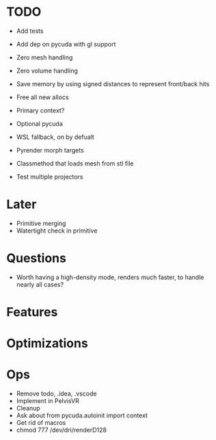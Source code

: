 # TODO
- Add tests
- Add dep on pycuda with gl support
- Zero mesh handling
- Zero volume handling

- Save memory by using signed distances to represent front/back hits
- Free all new allocs
- Primary context?
- Optional pycuda
- WSL fallback, on by defualt
- Pyrender morph targets
- Classmethod that loads mesh from stl file
<!-- - Autoinit don't do it as a import -->
- Test multiple projectors
<!-- - Scatter not supported warning -->
<!-- - Support changing resolution (no, just show warning) -->

# Later
- Primitive merging
- Watertight check in primitive

<!-- - Mesh priorities (is necessary?) -->

<!-- - Return peeling array up to 8 -->
<!-- - Support multi material -->
<!-- - Support more than 8 peels -->
<!-- - Zero copy buffers to cuda -->

# Questions
- Worth having a high-density mode, renders much faster, to handle nearly all cases?

# Features
<!-- - Use winding order in renderer -->
<!-- - Confirm mesh cutout -->
<!-- - Morph targets -->
<!-- - Min/max alpha -->
<!-- - Integrate API for meshes and volumes -->
<!-- - Fix attenuate outside volume -->


# Optimizations
<!-- - On gpu sort -->
<!-- - On gpu ray generation -->
<!-- - Mesh instancing -->
<!-- - Save memory by merging same-material mesh raycast hits -->
<!-- - On gpu ray from and to gen -->

<!-- - Data stay on GPU -->
<!-- - Reuse tree for non blend meshes -->
<!-- - Use rasterization method -->
<!-- - Fast mode rasterization -->
<!-- - On GPU morph targets -->

# Ops
- Remove todo, .idea, .vscode
- Implement in PelvisVR
- Cleanup
- Ask about     from pycuda.autoinit import context
- Get rid of macros
- chmod 777 /dev/dri/renderD128
